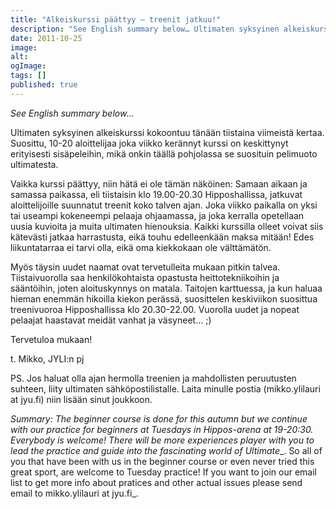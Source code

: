 ```yaml
---
title: "Alkeiskurssi päättyy – treenit jatkuu!"
description: "See English summary below… Ultimaten syksyinen alkeiskurssi kokoontuu tänään tiistaina viimeistä kertaa. Suosittu, 10-20 aloittelijaa joka viikko kerännyt kurssi on keskittynyt erityisesti sisäpeleihin, mikä onkin täällä pohjolassa se suosituin pelimuoto ultimatesta. Vaikka kurssi päättyy, niin hätä ei ole tämän näköinen: Samaan aikaan ja samassa paikassa, eli tiistaisin klo 19.00-20.30 Hipposhallissa, jatkuvat aloittelijoille suunnatut treenit koko"
date: 2011-10-25
image:
alt:
ogImage:
tags: []
published: true
---
```

_See English summary below…_

Ultimaten syksyinen alkeiskurssi kokoontuu tänään tiistaina viimeistä kertaa. Suosittu, 10-20 aloittelijaa joka viikko kerännyt kurssi on keskittynyt erityisesti sisäpeleihin, mikä onkin täällä pohjolassa se suosituin pelimuoto ultimatesta.

Vaikka kurssi päättyy, niin hätä ei ole tämän näköinen: Samaan aikaan ja samassa paikassa, eli tiistaisin klo 19.00-20.30 Hipposhallissa, jatkuvat aloittelijoille suunnatut treenit koko talven ajan. Joka viikko paikalla on yksi tai useampi kokeneempi pelaaja ohjaamassa, ja joka kerralla opetellaan uusia kuvioita ja muita ultimaten hienouksia. Kaikki kurssilla olleet voivat siis kätevästi jatkaa harrastusta, eikä touhu edelleenkään maksa mitään! Edes liikuntatarraa ei tarvi olla, eikä oma kiekkokaan ole välttämätön.

Myös täysin uudet naamat ovat tervetulleita mukaan pitkin talvea. Tiistaivuorolla saa henkilökohtaista opastusta heittotekniikoihin ja sääntöihin, joten aloituskynnys on matala. Taitojen karttuessa, ja kun haluaa hieman enemmän hikoilla kiekon perässä, suosittelen keskiviikon suosittua treenivuoroa Hipposhallissa klo 20.30-22.00. Vuorolla uudet ja nopeat pelaajat haastavat meidät vanhat ja väsyneet… ;)

Tervetuloa mukaan!

t. Mikko, JYLI:n pj

PS. Jos haluat olla ajan hermolla treenien ja mahdollisten peruutusten suhteen, liity ultimaten sähköpostilistalle. Laita minulle postia (mikko.ylilauri at jyu.fi) niin lisään sinut joukkoon.

_Summary:
The beginner course is done for this autumn but we continue with our practice for beginners at Tuesdays in Hippos-arena at 19-20:30. Everybody is welcome!
There will be more experiences player with you to lead the practice and guide into the fascinating world of_ _Ultimate__. So all of you that have been with us in the beginner course or even never tried this great sport, are welcome to Tuesday practice!
If you want to join our email list to get more info about pratices and other actual issues please send email to mikko.ylilauri at jyu.fi_.
